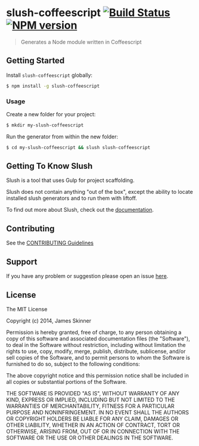 # slush-coffeescript [![Build Status](https://secure.travis-ci.org/spiralx/slush-coffeescript.png?branch=master)](https://travis-ci.org/spiralx/slush-coffeescript) [![NPM version](https://badge-me.herokuapp.com/api/npm/slush-coffeescript.png)](http://badges.enytc.com/for/npm/slush-coffeescript)

> Generates a Node module written in Coffeescript


## Getting Started

Install `slush-coffeescript` globally:

```bash
$ npm install -g slush-coffeescript
```


### Usage

Create a new folder for your project:

```bash
$ mkdir my-slush-coffeescript
```

Run the generator from within the new folder:

```bash
$ cd my-slush-coffeescript && slush slush-coffeescript
```


## Getting To Know Slush

Slush is a tool that uses Gulp for project scaffolding.

Slush does not contain anything "out of the box", except the ability to locate installed slush generators and to run them with liftoff.

To find out more about Slush, check out the [documentation](https://github.com/klei/slush).


## Contributing

See the [CONTRIBUTING Guidelines](https://github.com/spiralx/slush-coffeescript/blob/master/CONTRIBUTING.md)


## Support

If you have any problem or suggestion please open an issue [here](https://github.com/spiralx/slush-coffeescript/issues).


## License

The MIT License

Copyright (c) 2014, James Skinner

Permission is hereby granted, free of charge, to any person
obtaining a copy of this software and associated documentation
files (the "Software"), to deal in the Software without
restriction, including without limitation the rights to use,
copy, modify, merge, publish, distribute, sublicense, and/or sell
copies of the Software, and to permit persons to whom the
Software is furnished to do so, subject to the following
conditions:

The above copyright notice and this permission notice shall be
included in all copies or substantial portions of the Software.

THE SOFTWARE IS PROVIDED "AS IS", WITHOUT WARRANTY OF ANY KIND,
EXPRESS OR IMPLIED, INCLUDING BUT NOT LIMITED TO THE WARRANTIES
OF MERCHANTABILITY, FITNESS FOR A PARTICULAR PURPOSE AND
NONINFRINGEMENT. IN NO EVENT SHALL THE AUTHORS OR COPYRIGHT
HOLDERS BE LIABLE FOR ANY CLAIM, DAMAGES OR OTHER LIABILITY,
WHETHER IN AN ACTION OF CONTRACT, TORT OR OTHERWISE, ARISING
FROM, OUT OF OR IN CONNECTION WITH THE SOFTWARE OR THE USE OR
OTHER DEALINGS IN THE SOFTWARE.


